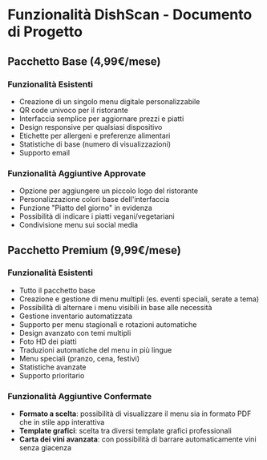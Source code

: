 # Funzionalità DishScan - Documento di Progetto

## Pacchetto Base (4,99€/mese)

### Funzionalità Esistenti
- Creazione di un singolo menu digitale personalizzabile
- QR code univoco per il ristorante
- Interfaccia semplice per aggiornare prezzi e piatti
- Design responsive per qualsiasi dispositivo
- Etichette per allergeni e preferenze alimentari
- Statistiche di base (numero di visualizzazioni)
- Supporto email

### Funzionalità Aggiuntive Approvate
- Opzione per aggiungere un piccolo logo del ristorante
- Personalizzazione colori base dell'interfaccia
- Funzione "Piatto del giorno" in evidenza
- Possibilità di indicare i piatti vegani/vegetariani
- Condivisione menu sui social media

## Pacchetto Premium (9,99€/mese)

### Funzionalità Esistenti
- Tutto il pacchetto base
- Creazione e gestione di menu multipli (es. eventi speciali, serate a tema)
- Possibilità di alternare i menu visibili in base alle necessità
- Gestione inventario automatizzata
- Supporto per menu stagionali e rotazioni automatiche
- Design avanzato con temi multipli
- Foto HD dei piatti
- Traduzioni automatiche del menu in più lingue
- Menu speciali (pranzo, cena, festivi)
- Statistiche avanzate
- Supporto prioritario

### Funzionalità Aggiuntive Confermate
- **Formato a scelta**: possibilità di visualizzare il menu sia in formato PDF che in stile app interattiva
- **Template grafici**: scelta tra diversi template grafici professionali
- **Carta dei vini avanzata**: con possibilità di barrare automaticamente vini senza giacenza